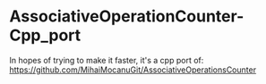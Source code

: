 # AssociativeOperationCounter-Cpp_port
In hopes of trying to make it faster, it's a cpp port of: https://github.com/MihaiMocanuGit/AssociativeOperationsCounter
